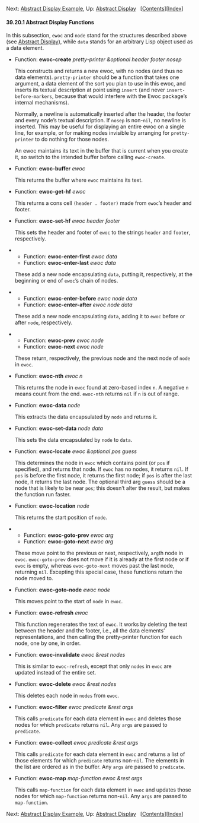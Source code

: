 <!-- This is the GNU Emacs Lisp Reference Manual
corresponding to Emacs version 27.2.

Copyright (C) 1990-1996, 1998-2021 Free Software Foundation,
Inc.

Permission is granted to copy, distribute and/or modify this document
under the terms of the GNU Free Documentation License, Version 1.3 or
any later version published by the Free Software Foundation; with the
Invariant Sections being "GNU General Public License," with the
Front-Cover Texts being "A GNU Manual," and with the Back-Cover
Texts as in (a) below.  A copy of the license is included in the
section entitled "GNU Free Documentation License."

(a) The FSF's Back-Cover Text is: "You have the freedom to copy and
modify this GNU manual.  Buying copies from the FSF supports it in
developing GNU and promoting software freedom." -->

<!-- Created by GNU Texinfo 6.7, http://www.gnu.org/software/texinfo/ -->

Next: [Abstract Display Example](Abstract-Display-Example.html), Up: [Abstract Display](Abstract-Display.html)   \[[Contents](index.html#SEC_Contents "Table of contents")]\[[Index](Index.html "Index")]

#### 39.20.1 Abstract Display Functions

In this subsection, `ewoc` and `node` stand for the structures described above (see [Abstract Display](Abstract-Display.html)), while `data` stands for an arbitrary Lisp object used as a data element.

*   Function: **ewoc-create** *pretty-printer \&optional header footer nosep*

    This constructs and returns a new ewoc, with no nodes (and thus no data elements). `pretty-printer` should be a function that takes one argument, a data element of the sort you plan to use in this ewoc, and inserts its textual description at point using `insert` (and never `insert-before-markers`, because that would interfere with the Ewoc package’s internal mechanisms).

    Normally, a newline is automatically inserted after the header, the footer and every node’s textual description. If `nosep` is non-`nil`, no newline is inserted. This may be useful for displaying an entire ewoc on a single line, for example, or for making nodes invisible by arranging for `pretty-printer` to do nothing for those nodes.

    An ewoc maintains its text in the buffer that is current when you create it, so switch to the intended buffer before calling `ewoc-create`.

<!---->

*   Function: **ewoc-buffer** *ewoc*

    This returns the buffer where `ewoc` maintains its text.

<!---->

*   Function: **ewoc-get-hf** *ewoc*

    This returns a cons cell `(header . footer)` made from `ewoc`’s header and footer.

<!---->

*   Function: **ewoc-set-hf** *ewoc header footer*

    This sets the header and footer of `ewoc` to the strings `header` and `footer`, respectively.

<!---->

*   *   Function: **ewoc-enter-first** *ewoc data*
    *   Function: **ewoc-enter-last** *ewoc data*

    These add a new node encapsulating `data`, putting it, respectively, at the beginning or end of `ewoc`’s chain of nodes.

<!---->

*   *   Function: **ewoc-enter-before** *ewoc node data*
    *   Function: **ewoc-enter-after** *ewoc node data*

    These add a new node encapsulating `data`, adding it to `ewoc` before or after `node`, respectively.

<!---->

*   *   Function: **ewoc-prev** *ewoc node*
    *   Function: **ewoc-next** *ewoc node*

    These return, respectively, the previous node and the next node of `node` in `ewoc`.

<!---->

*   Function: **ewoc-nth** *ewoc n*

    This returns the node in `ewoc` found at zero-based index `n`. A negative `n` means count from the end. `ewoc-nth` returns `nil` if `n` is out of range.

<!---->

*   Function: **ewoc-data** *node*

    This extracts the data encapsulated by `node` and returns it.

<!---->

*   Function: **ewoc-set-data** *node data*

    This sets the data encapsulated by `node` to `data`.

<!---->

*   Function: **ewoc-locate** *ewoc \&optional pos guess*

    This determines the node in `ewoc` which contains point (or `pos` if specified), and returns that node. If `ewoc` has no nodes, it returns `nil`. If `pos` is before the first node, it returns the first node; if `pos` is after the last node, it returns the last node. The optional third arg `guess` should be a node that is likely to be near `pos`; this doesn’t alter the result, but makes the function run faster.

<!---->

*   Function: **ewoc-location** *node*

    This returns the start position of `node`.

<!---->

*   *   Function: **ewoc-goto-prev** *ewoc arg*
    *   Function: **ewoc-goto-next** *ewoc arg*

    These move point to the previous or next, respectively, `arg`th node in `ewoc`. `ewoc-goto-prev` does not move if it is already at the first node or if `ewoc` is empty, whereas `ewoc-goto-next` moves past the last node, returning `nil`. Excepting this special case, these functions return the node moved to.

<!---->

*   Function: **ewoc-goto-node** *ewoc node*

    This moves point to the start of `node` in `ewoc`.

<!---->

*   Function: **ewoc-refresh** *ewoc*

    This function regenerates the text of `ewoc`. It works by deleting the text between the header and the footer, i.e., all the data elements’ representations, and then calling the pretty-printer function for each node, one by one, in order.

<!---->

*   Function: **ewoc-invalidate** *ewoc \&rest nodes*

    This is similar to `ewoc-refresh`, except that only `nodes` in `ewoc` are updated instead of the entire set.

<!---->

*   Function: **ewoc-delete** *ewoc \&rest nodes*

    This deletes each node in `nodes` from `ewoc`.

<!---->

*   Function: **ewoc-filter** *ewoc predicate \&rest args*

    This calls `predicate` for each data element in `ewoc` and deletes those nodes for which `predicate` returns `nil`. Any `args` are passed to `predicate`.

<!---->

*   Function: **ewoc-collect** *ewoc predicate \&rest args*

    This calls `predicate` for each data element in `ewoc` and returns a list of those elements for which `predicate` returns non-`nil`. The elements in the list are ordered as in the buffer. Any `args` are passed to `predicate`.

<!---->

*   Function: **ewoc-map** *map-function ewoc \&rest args*

    This calls `map-function` for each data element in `ewoc` and updates those nodes for which `map-function` returns non-`nil`. Any `args` are passed to `map-function`.

Next: [Abstract Display Example](Abstract-Display-Example.html), Up: [Abstract Display](Abstract-Display.html)   \[[Contents](index.html#SEC_Contents "Table of contents")]\[[Index](Index.html "Index")]
